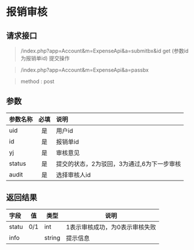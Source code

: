 # 报销审核
## 请求接口 
> /index.php?app=Account&m=ExpenseApi&a=submitbx&id      get (参数id为报销单id)     提交操作


> /index.php?app=Account&m=ExpenseApi&a=passbx


>  method : post

## 参数

| 参数名称      |    必填 | 说明  |
| :-------- | :--------:| :-- |
|uid| 是| 用户id |
|id| 是| 报销单id|
|yj| 是| 审核意见|
|status| 是|提交的状态，2为驳回，3为通过,6为下一步审核  |
|audit| 是|选择审核人id  |

## 返回结果
|字段 |  值| 类型 | 说明|
|:----|----|----|-----|
|statu|0/1 |int|1表示审核成功，为0表示审核失败|
|info|  |string|提示信息|